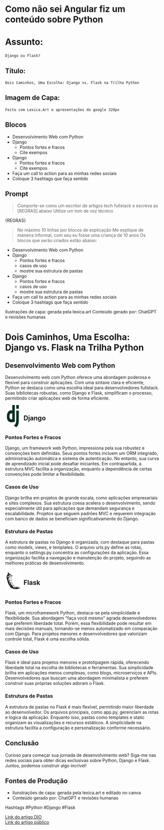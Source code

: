 # Como não sei Angular fiz um conteúdo sobre Python

# Assunto:
    Django ou Flask?
## Título:
    Dois Caminhos, Uma Escolha: Django vs. Flask na Trilha Python
## Imagem de Capa:
    Feito com Lexica.Art e apresentações do google 320px
## Blocos
- Desenvolvimento Web com Python
- Django
    - Pontos fortes e fracos
    - Cite exempos
- Django
    - Pontos fortes e fracos
    - Cite exempos
- Faça um call to action para as minhas redes sociais
- Coloque 3 hashtags que faça sentido

## Prompt
> Comporte-se como um escritor de artigos tech fullstack e escreva as [REGRAS] abaixo
> Utilize um tom de voz técnico

{REGRAS}
> No máximo 10 linhas por blocos de explicação
> Me explique de maneira informal, com seu eu fosse uma criança de 10 anos
> Os blocos que serão criados estão abaixo:
- Desenvolvimento Web com Python
- Django
    - Pontos fortes e fracos
    - casos de uso
    - mostre sua estrutura de pastas
- Django
    - Pontos fortes e fracos
    - casos de uso
    - mostre sua estrutura de pastas
- Faça um call to action para as minhas redes sociais
- Coloque 3 hashtags que faça sentido

Ilustrações de capa: gerada pela lexica.art
Conteúdo gerado por: ChatGPT e revisões humanas


# Dois Caminhos, Uma Escolha: Django vs. Flask na Trilha Python #


## Desenvolvimento Web com Python

Desenvolvimento web com Python oferece uma abordagem poderosa e flexível para construir aplicações. Com uma sintaxe clara e eficiente, Python se destaca como uma escolha ideal para desenvolvedores fullstack. Suas bibliotecas robustas, como Django e Flask, simplificam o processo, permitindo criar aplicações web de forma eficiente.

<div style="display: flex; justify-content:flex-start;"> <img src="./django-plain.svg" width="50" heigth="50" style="margin-right:10px"/> <h2>Django</h2></div>

### Pontos Fortes e Fracos

Django, um framework web Python, impressiona pela sua robustez e convenções bem definidas. Seus pontos fortes incluem um ORM integrado, administração automática e sistema de autenticação. No entanto, sua curva de aprendizado inicial pode desafiar iniciantes. Em contrapartida, a estrutura MVC facilita a organização, enquanto a dependência de certas convenções pode limitar a flexibilidade.

### Casos de Uso

Django brilha em projetos de grande escala, como aplicações empresariais e sites complexos. Sua estrutura coesa acelera o desenvolvimento, sendo especialmente útil para aplicações que demandam segurança e escalabilidade. Projetos que seguem padrões MVC e requerem integração com banco de dados se beneficiam significativamente do Django.

### Estrutura de Pastas

A estrutura de pastas no Django é organizada, com destaque para pastas como models, views, e templates. O arquivo urls.py define as rotas, enquanto o settings.py concentra as configurações da aplicação. Essa organização facilita a navegação e manutenção do projeto, seguindo as melhores práticas de desenvolvimento.

<div style="display: flex; justify-content:flex-start;"> <img src="./flask-original.svg" width="50" heigth="50" style="margin-right:10px"/> <h2>Flask</h2></div>

### Pontos Fortes e Fracos

Flask, um microframework Python, destaca-se pela simplicidade e flexibilidade. Sua abordagem "faça você mesmo" agrada desenvolvedores que preferem liberdade total. Porém, essa flexibilidade pode resultar em mais decisões manuais, tornando-se menos automatizado em comparação com Django. Para projetos menores e desenvolvedores que valorizam controle total, Flask é uma escolha sólida.

### Casos de Uso

Flask é ideal para projetos menores e prototipagem rápida, oferecendo liberdade total na escolha de bibliotecas e ferramentas. Sua simplicidade brilha em aplicações menos complexas, como blogs, microserviços e APIs. Desenvolvedores que buscam uma abordagem minimalista e preferem construir suas próprias soluções adoram o Flask.

### Estrutura de Pastas

A estrutura de pastas no Flask é mais flexível, permitindo maior liberdade ao desenvolvedor. Os arquivos principais, como app.py, gerenciam as rotas e lógica da aplicação. Enquanto isso, pastas como templates e static organizam as visualizações e recursos estáticos. A simplicidade na estrutura facilita a configuração e personalização conforme necessário.

## Conclusão

Curioso para começar sua jornada de desenvolvimento web? 
Siga-me nas redes sociais para obter dicas exclusivas sobre Python, Django e Flask. Juntos, podemos construir algo incrível!

## Fontes de Produção
- Ilunstrações de capa: gerada pela lexica.art e editado no canva
- Conteúdo gerado por: ChatGPT e revisões humanas

Hashtags
#Python #Django #Flask

<a href="https://web.dio.me/articles/dois-caminhos-uma-escolha-django-vs-flask-na-trilha-python?back=%2Farticles&open-modal=true&page=1&order=oldest">Link do artigo DIO</a><br>
<a href="https://web.dio.me/articles/dois-caminhos-uma-escolha-django-vs-flask-na-trilha-python?back=%2Farticles&open-modal=true&page=1&order=oldest">Link do artigo público</a>